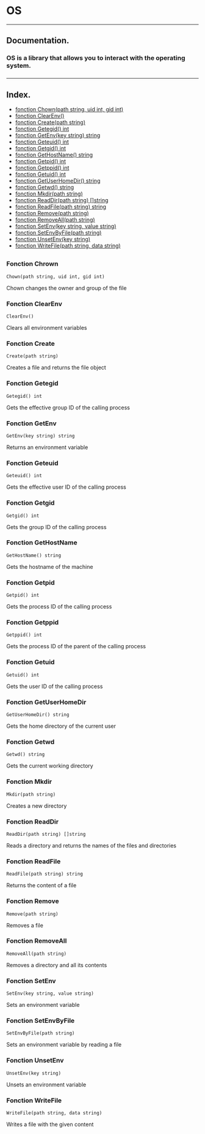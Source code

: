 # OS

***
##  Documentation.
### OS is a library that allows you to interact with the operating system.
###

***
## Index.

* [fonction Chown(path string, uid int, gid int)](#fonction-chown)
* [fonction ClearEnv()](#fonction-clearenv)
* [fonction Create(path string)](#fonction-create)
* [fonction Getegid() int](#fonction-gategid)
* [fonction GetEnv(key string) string](#fonction-getenv)
* [fonction Geteuid() int](#fonction-geteuid)
* [fonction Getgid() int](#fonction-getgid)
* [fonction GetHostName() string](#fonction-gethostname)
* [fonction Getpid() int](#fonction-getpid)
* [fonction Getppid() int](#fonction-getppid)
* [fonction Getuid() int](#fonction-getuid)
* [fonction GetUserHomeDir() string](#fonction-getuserhomedir)
* [fonction Getwd() string](#fonction-getwd)
* [fonction Mkdir(path string)](#fonction-mkdir)
* [fonction ReadDir(path string) []string](#fonction-readdir)
* [fonction ReadFile(path string) string](#fonction-readfile)
* [fonction Remove(path string)](#fonction-remove)
* [fonction RemoveAll(path string)](#fonction-removeall)
* [fonction SetEnv(key string, value string)](#fonction-setenv)
* [fonction SetEnvByFile(path string)](#fonction-setenvbyfile)
* [fonction UnsetEnv(key string)](#fonction-unsetenv)
* [fonction WriteFile(path string, data string)](#fonction-writefile)
##
### Fonction Chrown
```
Chown(path string, uid int, gid int)
```
Chown changes the owner and group of the file
### Fonction ClearEnv
```
ClearEnv()
```
Clears all environment variables
### Fonction Create
```
Create(path string)
```
Creates a file and returns the file object
### Fonction Getegid
```
Getegid() int
```
Gets the effective group ID of the calling process
### Fonction GetEnv
```
GetEnv(key string) string
```
Returns an environment variable
### Fonction Geteuid
```
Geteuid() int
```
Gets the effective user ID of the calling process
### Fonction Getgid
```
Getgid() int
```
Gets the group ID of the calling process
### Fonction GetHostName
```
GetHostName() string
```
Gets the hostname of the machine
### Fonction Getpid
```
Getpid() int
```
Gets the process ID of the calling process
### Fonction Getppid
```
Getppid() int
```
Gets the process ID of the parent of the calling process
### Fonction Getuid
```
Getuid() int
```
Gets the user ID of the calling process
### Fonction GetUserHomeDir
```
GetUserHomeDir() string
```
Gets the home directory of the current user
### Fonction Getwd
```
Getwd() string
```
Gets the current working directory
### Fonction Mkdir
```
Mkdir(path string)
```
Creates a new directory
### Fonction ReadDir
```
ReadDir(path string) []string
```
Reads a directory and returns the names of the files and directories
### Fonction ReadFile
```
ReadFile(path string) string
```
Returns the content of a file
### Fonction Remove
```
Remove(path string)
```
Removes a file
### Fonction RemoveAll
```
RemoveAll(path string)
```
Removes a directory and all its contents
### Fonction SetEnv
```
SetEnv(key string, value string)
```
Sets an environment variable
### Fonction SetEnvByFile
```
SetEnvByFile(path string)
```
Sets an environment variable by reading a file
### Fonction UnsetEnv
```
UnsetEnv(key string)
```
Unsets an environment variable
### Fonction WriteFile
```
WriteFile(path string, data string)
```
Writes a file with the given content
##